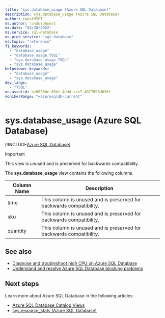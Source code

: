 ```yaml
---
title: "sys.database_usage (Azure SQL Database)"
description: sys.database_usage (Azure SQL Database)
author: rwestMSFT
ms.author: randolphwest
ms.date: "03/30/2022"
ms.service: sql-database
ms.prod_service: "sql-database"
ms.topic: "reference"
f1_keywords:
  - "database_usage"
  - "database_usage_TSQL"
  - "sys.database_usage_TSQL"
  - "sys.database_usage"
helpviewer_keywords:
  - "database_usage"
  - "sys.database_usage"
dev_langs:
  - "TSQL"
ms.assetid: be6820de-60bf-4ddd-ace7-4077893d630f
monikerRange: "=azuresqldb-current"
---
```

# sys.database_usage (Azure SQL Database)
[!INCLUDE[Azure SQL Database](../../includes/applies-to-version/asdb.md)]

>[!IMPORTANT]
> This view is unused and is preserved for backwards compatibility.
  
 The **sys.database_usage** view contains the following columns.  
  
|Column Name|Description|  
|-----------------|-----------------|  
|time|This column is unused and is preserved for backwards compatibility.|  
|sku|This column is unused and is preserved for backwards compatibility.|  
|quantity|This column is unused and is preserved for backwards compatibility.|  
 
## See also

- [Diagnose and troubleshoot high CPU on Azure SQL Database](/azure/azure-sql/database/high-cpu-diagnose-troubleshoot)
- [Understand and resolve Azure SQL Database blocking problems](/azure/azure-sql/database/understand-resolve-blocking)

## Next steps

Learn more about Azure SQL Database in the following articles:

- [Azure SQL Database Catalog Views](azure-sql-database-catalog-views.md)
- [sys.resource_stats (Azure SQL Database)](sys-resource-stats-azure-sql-database.md)
